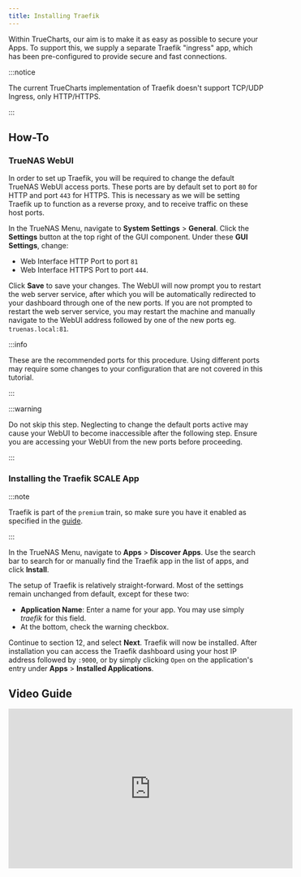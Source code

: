 ```yaml
---
title: Installing Traefik
---
```


Within TrueCharts, our aim is to make it as easy as possible to secure your Apps.
To support this, we supply a separate Traefik "ingress" app, which has been pre-configured to provide secure and fast connections.

:::notice

The current TrueCharts implementation of Traefik doesn't support TCP/UDP Ingress, only HTTP/HTTPS.

:::

## How-To

### TrueNAS WebUI

In order to set up Traefik, you will be required to change the default TrueNAS WebUI access ports.
These ports are by default set to port `80` for HTTP and port `443` for HTTPS.
This is necessary as we will be setting Traefik up to function as a reverse proxy, and to receive traffic on these host ports.

In the TrueNAS Menu, navigate to **System Settings** > **General**. Click the **Settings** button at the top right of the GUI component.
Under these **GUI Settings**, change:

- Web Interface HTTP Port to port `81`
- Web Interface HTTPS Port to port `444`.

Click **Save** to save your changes. The WebUI will now prompt you to restart the web server service,
after which you will be automatically redirected to your dashboard through one of the new ports.
If you are not prompted to restart the web server service, you may restart the machine and manually navigate
to the WebUI address followed by one of the new ports eg. `truenas.local:81`.

:::info

These are the recommended ports for this procedure. Using different ports may require some
changes to your configuration that are not covered in this tutorial.

:::

:::warning

Do not skip this step. Neglecting to change the default ports active may cause your WebUI to become inaccessible after the following step.
Ensure you are accessing your WebUI from the new ports before proceeding.

:::

### Installing the Traefik SCALE App

:::note

Traefik is part of the `premium` train, so make sure you have it enabled as specified in the [guide](/platforms/scale/guides/getting-started/#adding-truecharts).

:::

In the TrueNAS Menu, navigate to **Apps** > **Discover Apps**. Use the search bar to search for or manually
find the Traefik app in the list of apps, and click **Install**.

The setup of Traefik is relatively straight-forward. Most of the settings remain unchanged from default, except for these two:

- **Application Name**: Enter a name for your app. You may use simply _traefik_ for this field.
- At the bottom, check the warning checkbox.

Continue to section 12, and select **Next**. Traefik will now be installed.
After installation you can access the Traefik dashboard using your host IP address followed by `:9000`, or by simply clicking `Open` on the application's entry under **Apps** > **Installed Applications**.

## Video Guide

<iframe width="560" height="315" src="https://www.youtube.com/embed/bWNPfrKjawI" title="YouTube video player" frameBorder="0" allow="accelerometer; autoplay; clipboard-write; encrypted-media; gyroscope; picture-in-picture" allowFullScreen></iframe>
